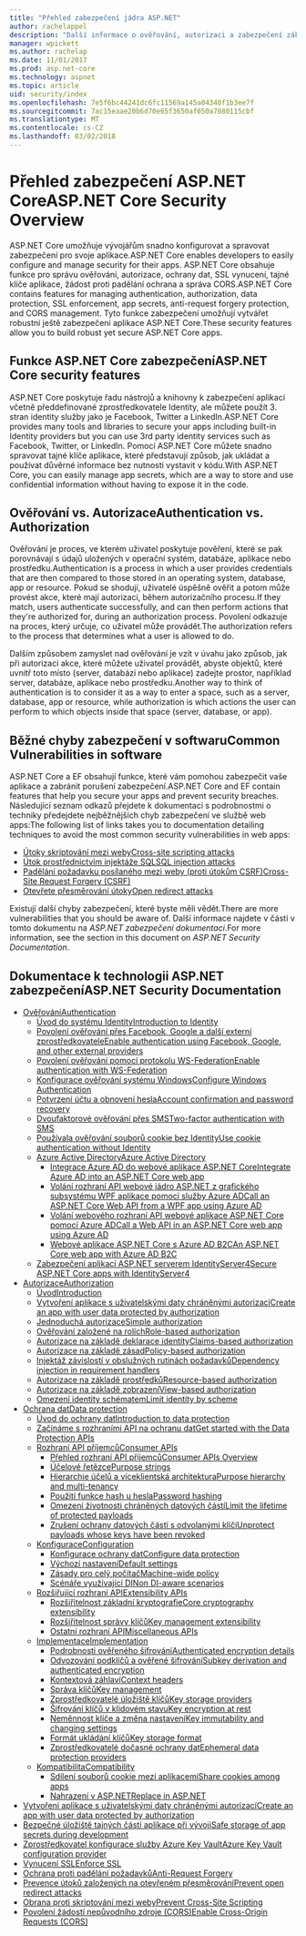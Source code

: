 ```yaml
---
title: "Přehled zabezpečení jádra ASP.NET"
author: rachelappel
description: "Další informace o ověřování, autorizaci a zabezpečení základy v ASP.NET Core."
manager: wpickett
ms.author: rachelap
ms.date: 11/01/2017
ms.prod: asp.net-core
ms.technology: aspnet
ms.topic: article
uid: security/index
ms.openlocfilehash: 7e5f6bc44241dc6fc11569a145a04340f1b3ee7f
ms.sourcegitcommit: 7ac15eaae20b6d70e65f3650af050a7880115cbf
ms.translationtype: MT
ms.contentlocale: cs-CZ
ms.lasthandoff: 03/02/2018
---
```

# <a name="aspnet-core-security-overview"></a><span data-ttu-id="94a0f-103">Přehled zabezpečení ASP.NET Core</span><span class="sxs-lookup"><span data-stu-id="94a0f-103">ASP.NET Core Security Overview</span></span>

<span data-ttu-id="94a0f-104">ASP.NET Core umožňuje vývojářům snadno konfigurovat a spravovat zabezpečení pro svoje aplikace.</span><span class="sxs-lookup"><span data-stu-id="94a0f-104">ASP.NET Core enables developers to easily configure and manage security for their apps.</span></span> <span data-ttu-id="94a0f-105">ASP.NET Core obsahuje funkce pro správu ověřování, autorizace, ochrany dat, SSL vynucení, tajné klíče aplikace, žádost proti padělání ochrana a správa CORS.</span><span class="sxs-lookup"><span data-stu-id="94a0f-105">ASP.NET Core contains features for managing authentication, authorization, data protection, SSL enforcement, app secrets, anti-request forgery protection, and CORS management.</span></span> <span data-ttu-id="94a0f-106">Tyto funkce zabezpečení umožňují vytvářet robustní ještě zabezpečení aplikace ASP.NET Core.</span><span class="sxs-lookup"><span data-stu-id="94a0f-106">These security features allow you to build robust yet secure ASP.NET Core apps.</span></span>

## <a name="aspnet-core-security-features"></a><span data-ttu-id="94a0f-107">Funkce ASP.NET Core zabezpečení</span><span class="sxs-lookup"><span data-stu-id="94a0f-107">ASP.NET Core security features</span></span>

<span data-ttu-id="94a0f-108">ASP.NET Core poskytuje řadu nástrojů a knihovny k zabezpečení aplikací včetně předdefinované zprostředkovatele Identity, ale můžete použít 3. stran identity služby jako je Facebook, Twitter a LinkedIn.</span><span class="sxs-lookup"><span data-stu-id="94a0f-108">ASP.NET Core provides many tools and libraries to secure your apps including built-in Identity providers but you can use 3rd party identity services such as Facebook, Twitter, or LinkedIn.</span></span> <span data-ttu-id="94a0f-109">Pomocí ASP.NET Core můžete snadno spravovat tajné klíče aplikace, které představují způsob, jak ukládat a používat důvěrné informace bez nutnosti vystavit v kódu.</span><span class="sxs-lookup"><span data-stu-id="94a0f-109">With ASP.NET Core, you can easily manage app secrets, which are a way to store and use confidential information without having to expose it in the code.</span></span>

## <a name="authentication-vs-authorization"></a><span data-ttu-id="94a0f-110">Ověřování vs. Autorizace</span><span class="sxs-lookup"><span data-stu-id="94a0f-110">Authentication vs. Authorization</span></span>

<span data-ttu-id="94a0f-111">Ověřování je proces, ve kterém uživatel poskytuje pověření, které se pak porovnávají s údajů uložených v operační systém, databáze, aplikace nebo prostředku.</span><span class="sxs-lookup"><span data-stu-id="94a0f-111">Authentication is a process in which a user provides credentials that are then compared to those stored in an operating system, database, app or resource.</span></span> <span data-ttu-id="94a0f-112">Pokud se shodují, uživatelé úspěšně ověřit a potom může provést akce, které mají autorizaci, během autorizačního procesu.</span><span class="sxs-lookup"><span data-stu-id="94a0f-112">If they match, users authenticate successfully, and can then perform actions that they're authorized for, during an authorization process.</span></span> <span data-ttu-id="94a0f-113">Povolení odkazuje na proces, který určuje, co uživatel může provádět.</span><span class="sxs-lookup"><span data-stu-id="94a0f-113">The authorization refers to the process that determines what a user is allowed to do.</span></span>

<span data-ttu-id="94a0f-114">Dalším způsobem zamyslet nad ověřování je vzít v úvahu jako způsob, jak při autorizaci akce, které můžete uživatel provádět, abyste objektů, které uvnitř toto místo (server, databázi nebo aplikace) zadejte prostor, například server, databáze, aplikace nebo prostředku.</span><span class="sxs-lookup"><span data-stu-id="94a0f-114">Another way to think of authentication is to consider it as a way to enter a space, such as a server, database, app or resource, while authorization is which actions the user can perform to which objects inside that space (server, database, or app).</span></span>

## <a name="common-vulnerabilities-in-software"></a><span data-ttu-id="94a0f-115">Běžné chyby zabezpečení v softwaru</span><span class="sxs-lookup"><span data-stu-id="94a0f-115">Common Vulnerabilities in software</span></span>

<span data-ttu-id="94a0f-116">ASP.NET Core a EF obsahují funkce, které vám pomohou zabezpečit vaše aplikace a zabránit porušení zabezpečení.</span><span class="sxs-lookup"><span data-stu-id="94a0f-116">ASP.NET Core and EF contain features that help you secure your apps and prevent security breaches.</span></span> <span data-ttu-id="94a0f-117">Následující seznam odkazů přejdete k dokumentaci s podrobnostmi o techniky předejdete nejběžnějších chyb zabezpečení ve službě web apps:</span><span class="sxs-lookup"><span data-stu-id="94a0f-117">The following list of links takes you to documentation detailing techniques to avoid the most common security vulnerabilities in web apps:</span></span>

* [<span data-ttu-id="94a0f-118">Útoky skriptování mezi weby</span><span class="sxs-lookup"><span data-stu-id="94a0f-118">Cross-site scripting attacks</span></span>](https://docs.microsoft.com/aspnet/core/security/cross-site-scripting)
* [<span data-ttu-id="94a0f-119">Útok prostřednictvím injektáže SQL</span><span class="sxs-lookup"><span data-stu-id="94a0f-119">SQL injection attacks</span></span>](https://docs.microsoft.com/ef/core/querying/raw-sql)
* [<span data-ttu-id="94a0f-120">Padělání požadavku posílaného mezi weby (proti útokům CSRF)</span><span class="sxs-lookup"><span data-stu-id="94a0f-120">Cross-Site Request Forgery (CSRF)</span></span>](https://docs.microsoft.com/aspnet/core/security/anti-request-forgery)
* [<span data-ttu-id="94a0f-121">Otevřete přesměrování útoky</span><span class="sxs-lookup"><span data-stu-id="94a0f-121">Open redirect attacks</span></span>](https://docs.microsoft.com/aspnet/core/security/preventing-open-redirects)

<span data-ttu-id="94a0f-122">Existují další chyby zabezpečení, které byste měli vědět.</span><span class="sxs-lookup"><span data-stu-id="94a0f-122">There are more vulnerabilities that you should be aware of.</span></span> <span data-ttu-id="94a0f-123">Další informace najdete v části v tomto dokumentu na *ASP.NET zabezpečení dokumentaci*.</span><span class="sxs-lookup"><span data-stu-id="94a0f-123">For more information, see the section in this document on *ASP.NET Security Documentation*.</span></span>

## <a name="aspnet-security-documentation"></a><span data-ttu-id="94a0f-124">Dokumentace k technologii ASP.NET zabezpečení</span><span class="sxs-lookup"><span data-stu-id="94a0f-124">ASP.NET Security Documentation</span></span>

*   [<span data-ttu-id="94a0f-125">Ověřování</span><span class="sxs-lookup"><span data-stu-id="94a0f-125">Authentication</span></span>](authentication/index.md)
    *   [<span data-ttu-id="94a0f-126">Úvod do systému Identity</span><span class="sxs-lookup"><span data-stu-id="94a0f-126">Introduction to Identity</span></span>](authentication/identity.md)
    *   [<span data-ttu-id="94a0f-127">Povolení ověřování přes Facebook, Google a další externí zprostředkovatele</span><span class="sxs-lookup"><span data-stu-id="94a0f-127">Enable authentication using Facebook, Google, and other external providers</span></span>](authentication/social/index.md)
    *   [<span data-ttu-id="94a0f-128">Povolení ověřování pomocí protokolu WS-Federation</span><span class="sxs-lookup"><span data-stu-id="94a0f-128">Enable authentication with WS-Federation</span></span>](authentication/ws-federation.md)
    * [<span data-ttu-id="94a0f-129">Konfigurace ověřování systému Windows</span><span class="sxs-lookup"><span data-stu-id="94a0f-129">Configure Windows Authentication</span></span>](authentication/windowsauth.md)
    *   [<span data-ttu-id="94a0f-130">Potvrzení účtu a obnovení hesla</span><span class="sxs-lookup"><span data-stu-id="94a0f-130">Account confirmation and password recovery</span></span>](authentication/accconfirm.md)
    *   [<span data-ttu-id="94a0f-131">Dvoufaktorové ověřování přes SMS</span><span class="sxs-lookup"><span data-stu-id="94a0f-131">Two-factor authentication with SMS</span></span>](authentication/2fa.md)
    *   [<span data-ttu-id="94a0f-132">Používala ověřování souborů cookie bez Identity</span><span class="sxs-lookup"><span data-stu-id="94a0f-132">Use cookie authentication without Identity</span></span>](authentication/cookie.md)
    *   [<span data-ttu-id="94a0f-133">Azure Active Directory</span><span class="sxs-lookup"><span data-stu-id="94a0f-133">Azure Active Directory</span></span>](authentication/azure-active-directory/index.md)
        *   [<span data-ttu-id="94a0f-134">Integrace Azure AD do webové aplikace ASP.NET Core</span><span class="sxs-lookup"><span data-stu-id="94a0f-134">Integrate Azure AD into an ASP.NET Core web app</span></span>](https://azure.microsoft.com/documentation/samples/active-directory-dotnet-webapp-openidconnect-aspnetcore/)
        *   [<span data-ttu-id="94a0f-135">Volání rozhraní API webové jádro ASP.NET z grafického subsystému WPF aplikace pomocí služby Azure AD</span><span class="sxs-lookup"><span data-stu-id="94a0f-135">Call an ASP.NET Core Web API from a WPF app using Azure AD</span></span>](https://azure.microsoft.com/documentation/samples/active-directory-dotnet-native-aspnetcore/)
        *   [<span data-ttu-id="94a0f-136">Volání webového rozhraní API webové aplikace ASP.NET Core pomocí Azure AD</span><span class="sxs-lookup"><span data-stu-id="94a0f-136">Call a Web API in an ASP.NET Core web app using Azure AD</span></span>](https://azure.microsoft.com/documentation/samples/active-directory-dotnet-webapp-webapi-openidconnect-aspnetcore/)
        *   [<span data-ttu-id="94a0f-137">Webové aplikace ASP.NET Core s Azure AD B2C</span><span class="sxs-lookup"><span data-stu-id="94a0f-137">An ASP.NET Core web app with Azure AD B2C</span></span>](https://azure.microsoft.com/resources/samples/active-directory-b2c-dotnetcore-webapp/)
    *   [<span data-ttu-id="94a0f-138">Zabezpečení aplikací ASP.NET serverem IdentityServer4</span><span class="sxs-lookup"><span data-stu-id="94a0f-138">Secure ASP.NET Core apps with IdentityServer4</span></span>](https://identityserver4.readthedocs.io)
*   [<span data-ttu-id="94a0f-139">Autorizace</span><span class="sxs-lookup"><span data-stu-id="94a0f-139">Authorization</span></span>](authorization/index.md)
    *   [<span data-ttu-id="94a0f-140">Úvod</span><span class="sxs-lookup"><span data-stu-id="94a0f-140">Introduction</span></span>](authorization/introduction.md)
    *   [<span data-ttu-id="94a0f-141">Vytvoření aplikace s uživatelskými daty chráněnými autorizací</span><span class="sxs-lookup"><span data-stu-id="94a0f-141">Create an app with user data protected by authorization</span></span>](xref:security/authorization/secure-data)
    *   [<span data-ttu-id="94a0f-142">Jednoduchá autorizace</span><span class="sxs-lookup"><span data-stu-id="94a0f-142">Simple authorization</span></span>](authorization/simple.md)
    *   [<span data-ttu-id="94a0f-143">Ověřování založené na rolích</span><span class="sxs-lookup"><span data-stu-id="94a0f-143">Role-based authorization</span></span>](authorization/roles.md)
    *   [<span data-ttu-id="94a0f-144">Autorizace na základě deklarace identity</span><span class="sxs-lookup"><span data-stu-id="94a0f-144">Claims-based authorization</span></span>](authorization/claims.md)
    *   [<span data-ttu-id="94a0f-145">Autorizace na základě zásad</span><span class="sxs-lookup"><span data-stu-id="94a0f-145">Policy-based authorization</span></span>](authorization/policies.md)
    *   [<span data-ttu-id="94a0f-146">Injektáž závislostí v obslužných rutinách požadavků</span><span class="sxs-lookup"><span data-stu-id="94a0f-146">Dependency injection in requirement handlers</span></span>](authorization/dependencyinjection.md)
    *   [<span data-ttu-id="94a0f-147">Autorizace na základě prostředků</span><span class="sxs-lookup"><span data-stu-id="94a0f-147">Resource-based authorization</span></span>](authorization/resourcebased.md)
    *   [<span data-ttu-id="94a0f-148">Autorizace na základě zobrazení</span><span class="sxs-lookup"><span data-stu-id="94a0f-148">View-based authorization</span></span>](authorization/views.md)
    *   [<span data-ttu-id="94a0f-149">Omezení identity schématem</span><span class="sxs-lookup"><span data-stu-id="94a0f-149">Limit identity by scheme</span></span>](authorization/limitingidentitybyscheme.md)
*   [<span data-ttu-id="94a0f-150">Ochrana dat</span><span class="sxs-lookup"><span data-stu-id="94a0f-150">Data protection</span></span>](data-protection/index.md)
    *   [<span data-ttu-id="94a0f-151">Úvod do ochrany dat</span><span class="sxs-lookup"><span data-stu-id="94a0f-151">Introduction to data protection</span></span>](data-protection/introduction.md)
    *   [<span data-ttu-id="94a0f-152">Začínáme s rozhraními API na ochranu dat</span><span class="sxs-lookup"><span data-stu-id="94a0f-152">Get started with the Data Protection APIs</span></span>](data-protection/using-data-protection.md)
    *   [<span data-ttu-id="94a0f-153">Rozhraní API příjemců</span><span class="sxs-lookup"><span data-stu-id="94a0f-153">Consumer APIs</span></span>](data-protection/consumer-apis/index.md)
        *   [<span data-ttu-id="94a0f-154">Přehled rozhraní API příjemců</span><span class="sxs-lookup"><span data-stu-id="94a0f-154">Consumer APIs Overview</span></span>](data-protection/consumer-apis/overview.md)
        *   [<span data-ttu-id="94a0f-155">Účelové řetězce</span><span class="sxs-lookup"><span data-stu-id="94a0f-155">Purpose strings</span></span>](data-protection/consumer-apis/purpose-strings.md)
        *   [<span data-ttu-id="94a0f-156">Hierarchie účelů a víceklientská architektura</span><span class="sxs-lookup"><span data-stu-id="94a0f-156">Purpose hierarchy and multi-tenancy</span></span>](data-protection/consumer-apis/purpose-strings-multitenancy.md)
        *   [<span data-ttu-id="94a0f-157">Použití funkce hash u hesla</span><span class="sxs-lookup"><span data-stu-id="94a0f-157">Password hashing</span></span>](data-protection/consumer-apis/password-hashing.md)
        *   [<span data-ttu-id="94a0f-158">Omezení životnosti chráněných datových částí</span><span class="sxs-lookup"><span data-stu-id="94a0f-158">Limit the lifetime of protected payloads</span></span>](data-protection/consumer-apis/limited-lifetime-payloads.md)
        *   [<span data-ttu-id="94a0f-159">Zrušení ochrany datových částí s odvolanými klíči</span><span class="sxs-lookup"><span data-stu-id="94a0f-159">Unprotect payloads whose keys have been revoked</span></span>](data-protection/consumer-apis/dangerous-unprotect.md)
    *   [<span data-ttu-id="94a0f-160">Konfigurace</span><span class="sxs-lookup"><span data-stu-id="94a0f-160">Configuration</span></span>](data-protection/configuration/index.md)
        *   [<span data-ttu-id="94a0f-161">Konfigurace ochrany dat</span><span class="sxs-lookup"><span data-stu-id="94a0f-161">Configure data protection</span></span>](data-protection/configuration/overview.md)
        *   [<span data-ttu-id="94a0f-162">Výchozí nastavení</span><span class="sxs-lookup"><span data-stu-id="94a0f-162">Default settings</span></span>](data-protection/configuration/default-settings.md)
        *   [<span data-ttu-id="94a0f-163">Zásady pro celý počítač</span><span class="sxs-lookup"><span data-stu-id="94a0f-163">Machine-wide policy</span></span>](data-protection/configuration/machine-wide-policy.md)
        *   [<span data-ttu-id="94a0f-164">Scénáře využívající DI</span><span class="sxs-lookup"><span data-stu-id="94a0f-164">Non DI-aware scenarios</span></span>](data-protection/configuration/non-di-scenarios.md)
    *   [<span data-ttu-id="94a0f-165">Rozšiřující rozhraní API</span><span class="sxs-lookup"><span data-stu-id="94a0f-165">Extensibility APIs</span></span>](data-protection/extensibility/index.md)
        *   [<span data-ttu-id="94a0f-166">Rozšiřitelnost základní kryptografie</span><span class="sxs-lookup"><span data-stu-id="94a0f-166">Core cryptography extensibility</span></span>](data-protection/extensibility/core-crypto.md)
        *   [<span data-ttu-id="94a0f-167">Rozšiřitelnost správy klíčů</span><span class="sxs-lookup"><span data-stu-id="94a0f-167">Key management extensibility</span></span>](data-protection/extensibility/key-management.md)
        *   [<span data-ttu-id="94a0f-168">Ostatní rozhraní API</span><span class="sxs-lookup"><span data-stu-id="94a0f-168">Miscellaneous APIs</span></span>](data-protection/extensibility/misc-apis.md)
    *   [<span data-ttu-id="94a0f-169">Implementace</span><span class="sxs-lookup"><span data-stu-id="94a0f-169">Implementation</span></span>](data-protection/implementation/index.md)
        *   [<span data-ttu-id="94a0f-170">Podrobnosti ověřeného šifrování</span><span class="sxs-lookup"><span data-stu-id="94a0f-170">Authenticated encryption details</span></span>](data-protection/implementation/authenticated-encryption-details.md)
        *   [<span data-ttu-id="94a0f-171">Odvozování podklíčů a ověřené šifrování</span><span class="sxs-lookup"><span data-stu-id="94a0f-171">Subkey derivation and authenticated encryption</span></span>](data-protection/implementation/subkeyderivation.md)
        *   [<span data-ttu-id="94a0f-172">Kontextová záhlaví</span><span class="sxs-lookup"><span data-stu-id="94a0f-172">Context headers</span></span>](data-protection/implementation/context-headers.md)
        *   [<span data-ttu-id="94a0f-173">Správa klíčů</span><span class="sxs-lookup"><span data-stu-id="94a0f-173">Key management</span></span>](data-protection/implementation/key-management.md)
        *   [<span data-ttu-id="94a0f-174">Zprostředkovatelé úložiště klíčů</span><span class="sxs-lookup"><span data-stu-id="94a0f-174">Key storage providers</span></span>](data-protection/implementation/key-storage-providers.md)
        *   [<span data-ttu-id="94a0f-175">Šifrování klíčů v klidovém stavu</span><span class="sxs-lookup"><span data-stu-id="94a0f-175">Key encryption at rest</span></span>](data-protection/implementation/key-encryption-at-rest.md)
        *   [<span data-ttu-id="94a0f-176">Neměnnost klíče a změna nastavení</span><span class="sxs-lookup"><span data-stu-id="94a0f-176">Key immutability and changing settings</span></span>](data-protection/implementation/key-immutability.md)
        *   [<span data-ttu-id="94a0f-177">Formát ukládání klíčů</span><span class="sxs-lookup"><span data-stu-id="94a0f-177">Key storage format</span></span>](data-protection/implementation/key-storage-format.md)
        *   [<span data-ttu-id="94a0f-178">Zprostředkovatelé dočasné ochrany dat</span><span class="sxs-lookup"><span data-stu-id="94a0f-178">Ephemeral data protection providers</span></span>](data-protection/implementation/key-storage-ephemeral.md)
    *   [<span data-ttu-id="94a0f-179">Kompatibilita</span><span class="sxs-lookup"><span data-stu-id="94a0f-179">Compatibility</span></span>](data-protection/compatibility/index.md)
        *   [<span data-ttu-id="94a0f-180">Sdílení souborů cookie mezi aplikacemi</span><span class="sxs-lookup"><span data-stu-id="94a0f-180">Share cookies among apps</span></span>](data-protection/compatibility/cookie-sharing.md)
        *   [<span data-ttu-id="94a0f-181">Nahrazení <machineKey> v ASP.NET</span><span class="sxs-lookup"><span data-stu-id="94a0f-181">Replace <machineKey> in ASP.NET</span></span>](data-protection/compatibility/replacing-machinekey.md)
*   [<span data-ttu-id="94a0f-182">Vytvoření aplikace s uživatelskými daty chráněnými autorizací</span><span class="sxs-lookup"><span data-stu-id="94a0f-182">Create an app with user data protected by authorization</span></span>](xref:security/authorization/secure-data)
*   [<span data-ttu-id="94a0f-183">Bezpečné úložiště tajných částí aplikace při vývoji</span><span class="sxs-lookup"><span data-stu-id="94a0f-183">Safe storage of app secrets during development</span></span>](app-secrets.md)
*   [<span data-ttu-id="94a0f-184">Zprostředkovatel konfigurace služby Azure Key Vault</span><span class="sxs-lookup"><span data-stu-id="94a0f-184">Azure Key Vault configuration provider</span></span>](key-vault-configuration.md)
*   [<span data-ttu-id="94a0f-185">Vynucení SSL</span><span class="sxs-lookup"><span data-stu-id="94a0f-185">Enforce SSL</span></span>](enforcing-ssl.md)
*   [<span data-ttu-id="94a0f-186">Ochrana proti padělání požadavků</span><span class="sxs-lookup"><span data-stu-id="94a0f-186">Anti-Request Forgery</span></span>](anti-request-forgery.md)
*   [<span data-ttu-id="94a0f-187">Prevence útoků založených na otevřeném přesměrování</span><span class="sxs-lookup"><span data-stu-id="94a0f-187">Prevent open redirect attacks</span></span>](preventing-open-redirects.md)
*   [<span data-ttu-id="94a0f-188">Obrana proti skriptování mezi weby</span><span class="sxs-lookup"><span data-stu-id="94a0f-188">Prevent Cross-Site Scripting</span></span>](cross-site-scripting.md)
*   [<span data-ttu-id="94a0f-189">Povolení žádostí nepůvodního zdroje (CORS)</span><span class="sxs-lookup"><span data-stu-id="94a0f-189">Enable Cross-Origin Requests (CORS)</span></span>](cors.md)
